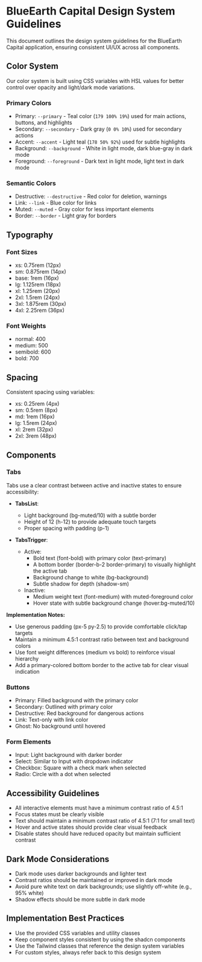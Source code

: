 # BlueEarth Capital Design System Guidelines

This document outlines the design system guidelines for the BlueEarth Capital application, ensuring consistent UI/UX across all components.

## Color System

Our color system is built using CSS variables with HSL values for better control over opacity and light/dark mode variations.

### Primary Colors

- Primary: `--primary` - Teal color (`179 100% 19%`) used for main actions, buttons, and highlights
- Secondary: `--secondary` - Dark gray (`0 0% 10%`) used for secondary actions
- Accent: `--accent` - Light teal (`178 50% 92%`) used for subtle highlights
- Background: `--background` - White in light mode, dark blue-gray in dark mode
- Foreground: `--foreground` - Dark text in light mode, light text in dark mode

### Semantic Colors

- Destructive: `--destructive` - Red color for deletion, warnings
- Link: `--link` - Blue color for links
- Muted: `--muted` - Gray color for less important elements
- Border: `--border` - Light gray for borders

## Typography

### Font Sizes

- xs: 0.75rem (12px)
- sm: 0.875rem (14px)
- base: 1rem (16px)
- lg: 1.125rem (18px)
- xl: 1.25rem (20px)
- 2xl: 1.5rem (24px)
- 3xl: 1.875rem (30px)
- 4xl: 2.25rem (36px)

### Font Weights

- normal: 400
- medium: 500
- semibold: 600
- bold: 700

## Spacing

Consistent spacing using variables:

- xs: 0.25rem (4px)
- sm: 0.5rem (8px)
- md: 1rem (16px)
- lg: 1.5rem (24px)
- xl: 2rem (32px)
- 2xl: 3rem (48px)

## Components

### Tabs

Tabs use a clear contrast between active and inactive states to ensure accessibility:

- **TabsList**: 
  - Light background (bg-muted/10) with a subtle border
  - Height of 12 (h-12) to provide adequate touch targets
  - Proper spacing with padding (p-1)

- **TabsTrigger**: 
  - Active: 
    - Bold text (font-bold) with primary color (text-primary)
    - A bottom border (border-b-2 border-primary) to visually highlight the active tab
    - Background change to white (bg-background)
    - Subtle shadow for depth (shadow-sm)
  - Inactive: 
    - Medium weight text (font-medium) with muted-foreground color
    - Hover state with subtle background change (hover:bg-muted/10)

**Implementation Notes:**
- Use generous padding (px-5 py-2.5) to provide comfortable click/tap targets
- Maintain a minimum 4.5:1 contrast ratio between text and background colors
- Use font weight differences (medium vs bold) to reinforce visual hierarchy
- Add a primary-colored bottom border to the active tab for clear visual indication

### Buttons

- Primary: Filled background with the primary color
- Secondary: Outlined with primary color
- Destructive: Red background for dangerous actions
- Link: Text-only with link color
- Ghost: No background until hovered

### Form Elements

- Input: Light background with darker border
- Select: Similar to Input with dropdown indicator
- Checkbox: Square with a check mark when selected
- Radio: Circle with a dot when selected

## Accessibility Guidelines

- All interactive elements must have a minimum contrast ratio of 4.5:1
- Focus states must be clearly visible
- Text should maintain a minimum contrast ratio of 4.5:1 (7:1 for small text)
- Hover and active states should provide clear visual feedback
- Disable states should have reduced opacity but maintain sufficient contrast

## Dark Mode Considerations

- Dark mode uses darker backgrounds and lighter text
- Contrast ratios should be maintained or improved in dark mode
- Avoid pure white text on dark backgrounds; use slightly off-white (e.g., 95% white)
- Shadow effects should be more subtle in dark mode

## Implementation Best Practices

- Use the provided CSS variables and utility classes
- Keep component styles consistent by using the shadcn components
- Use the Tailwind classes that reference the design system variables
- For custom styles, always refer back to this design system